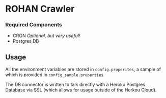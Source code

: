 ROHAN Crawler
=============
### Required Components
- CRON _Optional, but very useful!_
- Postgres DB

## Usage
All the environment variables are stored in ```config.properites```, a sample of which is provided in ```config_sample.properties```.

The DB connector is written to talk directly with a Heroku Postgres Database via SSL (which allows for usage outside of the Herkou Cloud).
